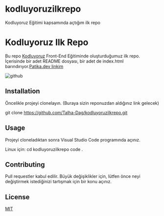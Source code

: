 # kodluyoruzilkrepo
Kodluyoruz Eğitimi kapsamında açtığım ilk repo
# Kodluyoruz Ilk Repo

Bu repo [Kodluyoruz](https://www.kodluyoruz.org/) Front-End Eğitiminde oluşturduğumuz ilk repo. İçerisinde bir adet README dosyası, bir adet de index.html barındırıyor.[Patika.dev linkim](https://app.patika.dev/talhadag)

![github](kodluyoruz.png)

## Installation

Öncelikle projeyi clonelayın. (Buraya sizin reponuzdan aldığınız link gelecek)

git clone https://github.com/Talha-Dag/kodluyoruzilkrepo.git


## Usage

Projeyi cloneladıktan sonra Visual Studio Code programında açınız.

Linux için:
cd kodluyoruzilkrepo
code .


## Contributing
Pull requestler kabul edilir. Büyük değişiklikler için, lütfen önce neyi değiştirmek istediğinizi tartışmak için bir konu açınız.



## License
[MIT](https://choosealicense.com/licenses/mit/)
